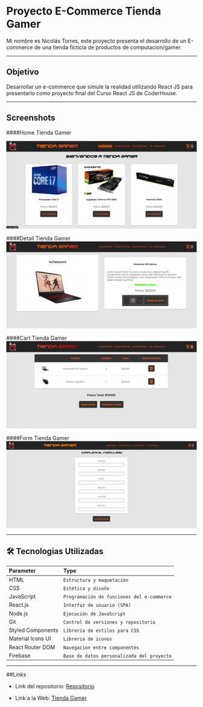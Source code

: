 # Proyecto E-Commerce Tienda Gamer

Mi nombre es Nicolás Torres, este proyecto presenta el desarrollo de un E-commerce de una tienda ficticia de productos de computacion/gamer.

---------------------------------------------------
## Objetivo

Desarrollar un e-commerce que simule la realidad utilizando React JS para presentarlo como proyecto final del Curso React JS de CoderHouse.

---------------------------------------------------
## Screenshots
####Home Tienda Gamer

![Imagen](./public/screenShot/homeTiendaGamer.png)

####Detail Tienda Gamer
![Imagen](./public/screenShot/detailContainerTiendaGamer.png)

####Cart Tienda Gamer
![Imagen](./public/screenShot/cartViewTiendaGamer.png)

####Form Tienda Gamer
![Imagen](./public/screenShot/formTiendaGamer.png)

---------------------------------------------------
## 🛠 Tecnologias Utilizadas

| Parameter  | Type                       |
| :--------  | :-------                   |
| HTML       | `Estructura y maquetación` |
| CSS        | `Estética y diseño`        |
| JavaScript | `Programación de funciones del e-commerce` |
| React.js   | `Interfaz de usuario (SPA)`|
| Node.js    | `Ejecución de JavaScript`  |
| Git        | `Control de versiones y repositorio` |
| Styled Components | `Librería de estilos para CSS` |
| Material Icons UI | `Libreria de iconos`|
| React Router DOM | `Navegacion entre componentes`|
| Firebase | `Base de datos personalizada del proyecto`|

---------------------------------------------------
##Links

* Link del repositorio: [Repositorio](https://github.com/nicot73/mi-proyecto-app-TorresAlvarez)

* Link a la Web: [Tienda Gamer](https://tiendagamer-nt.netlify.app/)